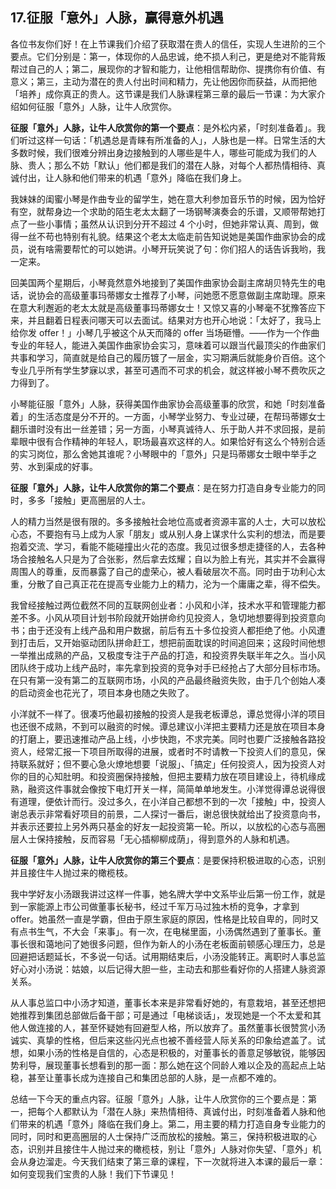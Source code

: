 ## 17.征服「意外」人脉，赢得意外机遇
各位书友你们好！在上节课我们介绍了获取潜在贵人的信任，实现人生进阶的三个要点。它们分别是：第一，体现你的人品忠诚，绝不损人利己，更是绝对不能背叛帮过自己的人；第二，展现你的才智和能力，让他相信帮助你、提携你有价值、有意义；第三，主动为潜在的贵人付出时间和精力，先让他因你而获益，从而把他「培养」成你真正的贵人。这节课是我们人脉课程第三章的最后一节课：为大家介绍如何征服「意外」人脉，让牛人欣赏你。


**征服「意外」人脉，让牛人欣赏你的第一个要点**：是外松内紧，「时刻准备着」。我们听过这样一句话：「机遇总是青睐有所准备的人」，人脉也是一样。日常生活的大多数时候，我们很难分辨出身边接触到的人哪些是牛人，哪些可能成为我们的人脉、贵人；那么不妨「默认」他们都是我们的潜在人脉，对每个人都热情相待、真诚付出，让人脉和他们带来的机遇「意外」降临在我们身上。


我妹妹的闺蜜小琴是作曲专业的留学生，她在意大利参加音乐节的时候，因为恰好有空，就帮身边一个求助的陌生老太太翻了一场钢琴演奏会的乐谱，又顺带帮她打点了一些小事情；虽然从认识到分开不超过 4 个小时，但她非常认真、周到，做得一丝不苟也特别有礼貌。结果这个老太太临走前告知说她是美国作曲家协会的成员，说有啥需要帮忙的可以她讲。小琴开玩笑说了句：你们招人的话告诉我哟，我一定来。


回美国两个星期后，小琴竟然意外地接到了美国作曲家协会副主席胡贝特先生的电话，说协会的高级董事玛蒂娜女士推荐了小琴，问她愿不愿意做副主席助理。原来在意大利邂逅的老太太就是高级董事玛蒂娜女士！又惊又喜的小琴毫不犹豫答应下来，并且翻着日程表问哪天可以去面试。结果对方也开心地说：「太好了，我马上给你发 offer！」小琴几乎被这个从天而降的 offer 当场砸懵。——作为一个作曲专业的年轻人，能进入美国作曲家协会实习，意味着可以跟当代最顶尖的作曲家们共事和学习，简直就是给自己的履历镀了一层金，实习期满后就能身价百倍。这个专业几乎所有学生梦寐以求，甚至可遇而不可求的机会，就这样被小琴不费吹灰之力得到了。


小琴能征服「意外」人脉，获得美国作曲家协会高级董事的欣赏，和她「时刻准备着」的生活态度是分不开的。一方面，小琴学业努力、专业过硬，在帮玛蒂娜女士翻乐谱时没有出一丝差错；另一方面，小琴真诚待人、乐于助人并不求回报，是前辈眼中很有合作精神的年轻人，职场最喜欢这样的人。如果恰好有这么个特别合适的实习岗位，那么舍她其谁呢？小琴眼中的「意外」只是玛蒂娜女士眼中举手之劳、水到渠成的好事。


**征服「意外」人脉，让牛人欣赏你的第二个要点**：是在努力打造自身专业能力的同时，多多「接触」更高圈层的人士。


人的精力当然是很有限的。多多接触社会地位高或者资源丰富的人士，大可以放松心态，不要抱有马上成为人家「朋友」或从别人身上谋求什么实利的想法，而是要抱着交流、学习，看能不能碰撞出火花的态度。我见过很多想走捷径的人，去各种场合接触名人只是为了合张影，然后拿去炫耀；自以为脸上有光，其实并不会赢得周围人的尊重，反而暴露了自己的虚荣心，被人看破层次不高。同时由于功利心太重，分散了自己真正花在提高专业能力上的精力，沦为一个庸庸之辈，得不偿失。


我曾经接触过两位截然不同的互联网创业者：小风和小洋，技术水平和管理能力都差不多。小风从项目计划书阶段就开始拼命约见投资人，急切地想要得到投资意向书；由于还没有上线产品和用户数据，前后有五十多位投资人都拒绝了他。小风遭到打击后，又开始驱动团队拼命赶工，想把前面耽误的时间追回来；这段时间他想一举推出成熟的产品，又极度专注于产品的打造，和投资界失联半年之久。当小风团队终于成功上线产品时，率先拿到投资的竞争对手已经抢占了大部分目标市场。在只有第一没有第二的互联网市场，小风的产品最终融资失败，由于几个创始人凑的启动资金也花光了，项目本身也随之失败了。


小洋就不一样了。很凑巧他最初接触的投资人是我老板谭总，谭总觉得小洋的项目也还很不成熟，不到可以融资的时候。谭总建议小洋把主要精力还是放在项目本身的打磨上，要迅速推动产品上线，小步快跑，不求完美。同时也要广泛接触各路投资人，经常汇报一下项目所取得的进展，或者时不时请教一下投资人们的意见，保持联系就好；但不要心急火燎地想要「说服」、「搞定」任何投资人，因为投资人对你的目的心知肚明。和投资圈保持接触，但把主要精力放在项目建设上，待机缘成熟，融资这件事就会像按下电灯开关一样，简简单单地发生。小洋觉得谭总说得很有道理，便依计而行。没过多久，在小洋自己都想不到的一次「接触」中，投资人谢总表示非常看好项目的前景，二人探讨一番后，谢总很快就给出了投资意向书，并表示还要拉上另外两只基金的好友一起投资第一轮。所以，以放松的心态与高圈层人士保持接触，反而容易「无心插柳柳成荫」，得到意外的人脉和机遇。


**征服「意外」人脉，让牛人欣赏你的第三个要点**：是要保持积极进取的心态，识别并且接住牛人抛过来的橄榄枝。


我中学好友小汤跟我讲过这样一件事，她名牌大学中文系毕业后第一份工作，就是到一家能源上市公司做董事长秘书，经过千军万马过独木桥的竞争，才拿到 offer。她虽然一直是学霸，但由于原生家庭的原因，性格是比较自卑的，同时又有点书生气，不大会「来事」。有一次，在电梯里面，小汤偶然遇到了董事长。董事长很和蔼地问了她很多问题，但作为新人的小汤在老板面前顿感心理压力，总是回避把话题延长，不多说一句话。试用期结束后，小汤没能转正。离职时人事总监好心对小汤说：姑娘，以后记得大胆一些，主动去和那些看好你的人搭建人脉资源关系。


从人事总监口中小汤才知道，董事长本来是非常看好她的，有意栽培，甚至还想把她推荐到集团总部做后备干部；可是通过「电梯谈话」，发现她是一个不太爱和其他人做连接的人，甚至怀疑她有回避型人格，所以放弃了。虽然董事长很赞赏小汤诚实、真挚的性格，但后来这些闪光点也被不善经营人际关系的印象给遮盖了。试想，如果小汤的性格是自信的，心态是积极的，对董事长的善意足够敏锐，能够因势利导，展现董事长想看到的那一面：那么她在这个同龄人难以企及的高起点上站稳，甚至让董事长成为连接自己和集团总部的人脉，是一点都不难的。


总结一下今天的重点内容。征服「意外」人脉，让牛人欣赏你的三个要点是：第一，把每个人都默认为「潜在人脉」来热情相待、真诚付出，时刻准备着人脉和他们带来的机遇「意外」降临在我们身上。第二，用主要的精力打造自身专业能力的同时，同时和更高圈层的人士保持广泛而放松的接触。第三，保持积极进取的心态，识别并且接住牛人抛过来的橄榄枝，别让「意外」人脉对你失望、「意外」机会从身边溜走。今天我们结束了第三章的课程，下一次就将进入本课的最后一章：如何变现我们宝贵的人脉！我们下节课见！

